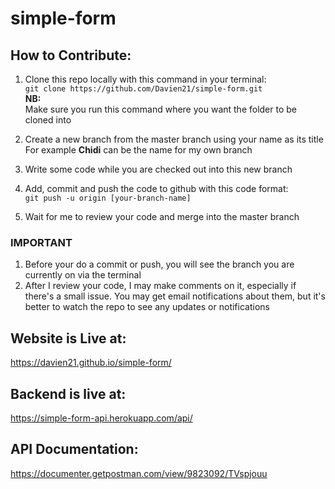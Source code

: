# simple-form   

## How to Contribute:   
1. Clone this repo locally with this command in your terminal:   
```git clone https://github.com/Davien21/simple-form.git```   
**NB:**   
Make sure you run this command where you want the folder to be cloned into

2. Create a new branch from the master branch using your name as its title  
For example **Chidi** can be the name for my own branch   

3. Write some code while you are checked out into this new branch   

4. Add, commit and push the code to github with this code format:   
```git push -u origin [your-branch-name]```

5. Wait for me to review your code and merge into the master branch


### IMPORTANT
1. Before your do a commit or push, you will see the branch you are currently on via the terminal
2. After I review your code, I may make comments on it, especially if there's a small issue.
You may get email notifications about them, but it's better to watch the repo to see any updates or notifications

## Website is Live at:   
https://davien21.github.io/simple-form/

## Backend is live at:   
https://simple-form-api.herokuapp.com/api/

## API Documentation:
https://documenter.getpostman.com/view/9823092/TVspjouu
